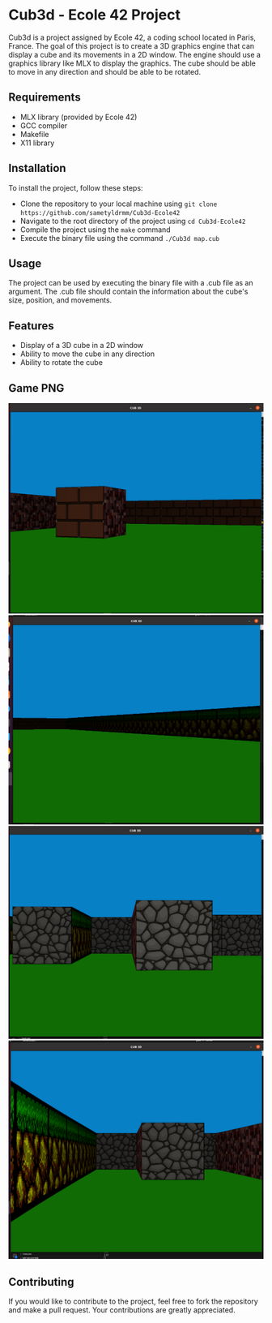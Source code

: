 # Cub3d - Ecole 42 Project

Cub3d is a project assigned by Ecole 42, a coding school located in Paris, France. The goal of this project is to create a 3D graphics engine that can display a cube and its movements in a 2D window. The engine should use a graphics library like MLX to display the graphics. The cube should be able to move in any direction and should be able to be rotated.

## Requirements
- MLX library (provided by Ecole 42)
- GCC compiler
- Makefile
- X11 library

## Installation
To install the project, follow these steps:

- Clone the repository to your local machine using `git clone https://github.com/sametyldrmm/Cub3d-Ecole42`
- Navigate to the root directory of the project using `cd Cub3d-Ecole42`
- Compile the project using the `make` command
- Execute the binary file using the command `./Cub3d map.cub`

## Usage
The project can be used by executing the binary file with a .cub file as an argument. The .cub file should contain the information about the cube's size, position, and movements.

## Features
- Display of a 3D cube in a 2D window
- Ability to move the cube in any direction
- Ability to rotate the cube

## Game PNG
![](https://github.com/sametyldrmm/Cub3d-Ecole42/blob/master/GamePng/1.png)
![](https://github.com/sametyldrmm/Cub3d-Ecole42/blob/master/GamePng/2.png)
![](https://github.com/sametyldrmm/Cub3d-Ecole42/blob/master/GamePng/3.png)
![](https://github.com/sametyldrmm/Cub3d-Ecole42/blob/master/GamePng/4.png)

## Contributing
If you would like to contribute to the project, feel free to fork the repository and make a pull request. Your contributions are greatly appreciated.
